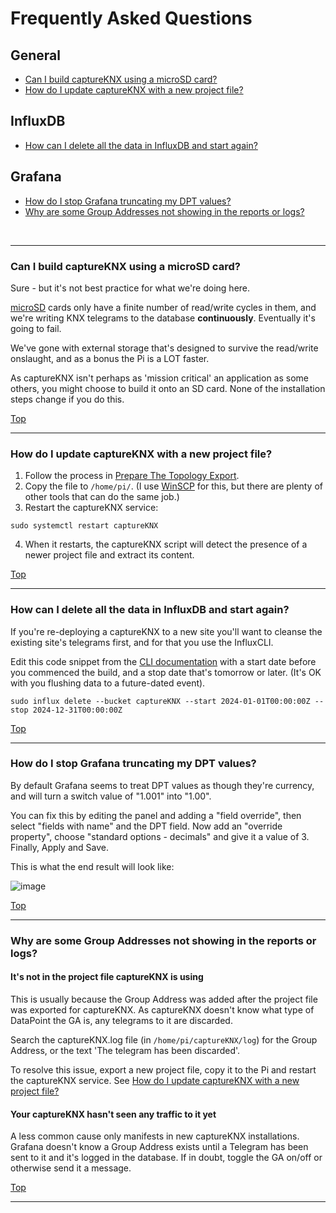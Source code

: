 # Frequently Asked Questions

## General
- [Can I build captureKNX using a microSD card?](#can-i-build-captureKNX-using-a-microsd-card)
- [How do I update captureKNX with a new project file?](#how-do-i-update-captureKNX-with-a-new-project-file)

## InfluxDB
- [How can I delete all the data in InfluxDB and start again?](#how-can-i-delete-all-the-data-in-influxdb-and-start-again)

## Grafana
- [How do I stop Grafana truncating my DPT values?](#how-do-i-stop-grafana-truncating-my-dpt-values)
- [Why are some Group Addresses not showing in the reports or logs?](#why-are-some-group-addresses-not-showing-in-the-reports-or-logs)

<br/>
<hr/>

### Can I build captureKNX using a microSD card?

Sure - but it's not best practice for what we're doing here.

[microSD](https://simple.wikipedia.org/wiki/MicroSD) cards only have a finite number of read/write cycles in them, and we're writing KNX telegrams to the database **continuously**. Eventually it's going to fail.

We've gone with external storage that's designed to survive the read/write onslaught, and as a bonus the Pi is a LOT faster.

As captureKNX isn't perhaps as 'mission critical' an application as some others, you might choose to build it onto an SD card. None of the installation steps change if you do this.

[Top](#frequently-asked-questions)

<hr>

### How do I update captureKNX with a new project file?

1. Follow the process in [Prepare The Topology Export](/docs/step1-prepare-the-topology-export.md).
2. Copy the file to `/home/pi/`. (I use [WinSCP](https://winscp.net/) for this, but there are plenty of other tools that can do the same job.)
3. Restart the captureKNX service:

```text
sudo systemctl restart captureKNX
```
4. When it restarts, the captureKNX script will detect the presence of a newer project file and extract its content.

[Top](#frequently-asked-questions)
<hr>


### How can I delete all the data in InfluxDB and start again?

If you're re-deploying a captureKNX to a new site you'll want to cleanse the existing site's telegrams first, and for that you use the InfluxCLI.

Edit this code snippet from the [CLI documentation](https://docs.influxdata.com/influxdb/cloud/write-data/delete-data/) with a start date before you commenced the build, and a stop date that's tomorrow or later. (It's OK with you flushing data to a future-dated event).

```text
sudo influx delete --bucket captureKNX --start 2024-01-01T00:00:00Z --stop 2024-12-31T00:00:00Z
```

[Top](#frequently-asked-questions)

<hr>


### How do I stop Grafana truncating my DPT values?

By default Grafana seems to treat DPT values as though they're currency, and will turn a switch value of "1.001" into "1.00".

You can fix this by editing the panel and adding a "field override", then select "fields with name" and the DPT field. Now add an "override property", choose "standard options - decimals" and give it a value of 3. Finally, Apply and Save.

This is what the end result will look like:

![image](https://github.com/user-attachments/assets/b783f5bd-cd51-44c1-9a51-ae0bef4e08de)


[Top](#frequently-asked-questions)
<hr>

### Why are some Group Addresses not showing in the reports or logs?

#### It's not in the project file captureKNX is using

This is usually because the Group Address was added after the project file was exported for captureKNX. As captureKNX doesn't know what type of DataPoint the GA is, any telegrams to it are discarded.

Search the captureKNX.log file (in `/home/pi/captureKNX/log`) for the Group Address, or the text 'The telegram has been discarded'.

To resolve this issue, export a new project file, copy it to the Pi and restart the captureKNX service. See [How do I update captureKNX with a new project file?](/docs/FAQ.md#How-do-i-update-captureKNX-with-a-new-project-file)

#### Your captureKNX hasn't seen any traffic to it yet
A less common cause only manifests in new captureKNX installations. Grafana doesn't know a Group Address exists until a Telegram has been sent to it and it's logged in the database. If in doubt, toggle the GA on/off or otherwise send it a message.

[Top](#frequently-asked-questions)
<hr>

